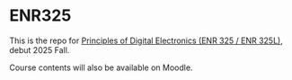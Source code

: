 # ENR325
This is the repo for [Principles of Digital Electronics (ENR 325 / ENR 325L)](https://xlicoe.github.io/ENR325/), debut 2025 Fall.

Course contents will also be available on Moodle.
